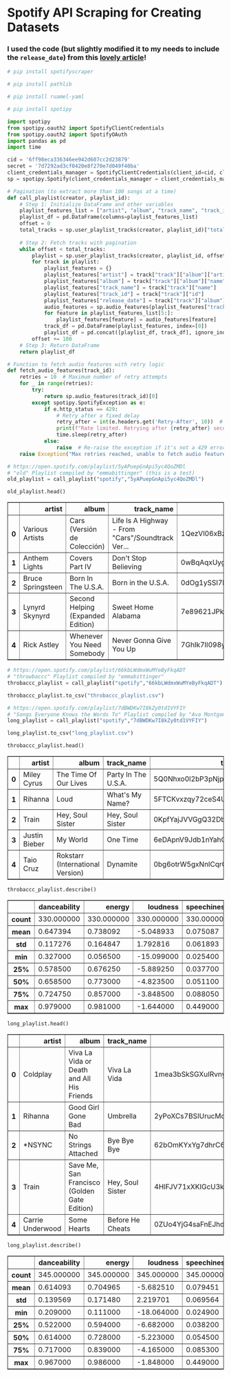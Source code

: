 # Spotify API Scraping for Creating Datasets
### I used the code (but slightly modified it to my needs to include the `release_date`) from this [lovely article](https://www.linkedin.com/pulse/extracting-your-fav-playlist-info-spotifys-api-samantha-jones/)!


```python
# pip install spotifyscraper
```


```python
# pip install pathlib
```


```python
# pip install ruamel-yaml
```


```python
# pip install spotipy
```


```python
import spotipy
from spotipy.oauth2 import SpotifyClientCredentials
from spotipy.oauth2 import SpotifyOAuth
import pandas as pd
import time
```


```python
cid = '6ff98eca336346ee942d607cc2d23879'
secret = '7d7292ad3cf0420e8f270e7d049f40ba'
client_credentials_manager = SpotifyClientCredentials(client_id=cid, client_secret=secret)
sp = spotipy.Spotify(client_credentials_manager = client_credentials_manager)
```


```python
# Pagination (to extract more than 100 songs at a time)
def call_playlist(creator, playlist_id):
    # Step 1: Initialize DataFrame and other variables
    playlist_features_list = ["artist", "album", "track_name", "track_id", "release_date", "danceability", "energy", "key", "loudness", "mode", "speechiness", "instrumentalness", "liveness", "valence", "tempo", "duration_ms", "time_signature"]
    playlist_df = pd.DataFrame(columns=playlist_features_list)
    offset = 0
    total_tracks = sp.user_playlist_tracks(creator, playlist_id)["total"]
    
    # Step 2: Fetch tracks with pagination
    while offset < total_tracks:
        playlist = sp.user_playlist_tracks(creator, playlist_id, offset=offset)["items"]
        for track in playlist:
            playlist_features = {}
            playlist_features["artist"] = track["track"]["album"]["artists"][0]["name"]
            playlist_features["album"] = track["track"]["album"]["name"]
            playlist_features["track_name"] = track["track"]["name"]
            playlist_features["track_id"] = track["track"]["id"]
            playlist_features["release_date"] = track["track"]["album"]["release_date"]
            audio_features = sp.audio_features(playlist_features["track_id"])[0]
            for feature in playlist_features_list[5:]:
                playlist_features[feature] = audio_features[feature]
            track_df = pd.DataFrame(playlist_features, index=[0])
            playlist_df = pd.concat([playlist_df, track_df], ignore_index=True)
        offset += 100
    # Step 3: Return DataFrame
    return playlist_df
```


```python
# Function to fetch audio features with retry logic
def fetch_audio_features(track_id):
    retries = 10  # Maximum number of retry attempts
    for _ in range(retries):
        try:
            return sp.audio_features(track_id)[0]
        except spotipy.SpotifyException as e:
            if e.http_status == 429:
                # Retry after a fixed delay
                retry_after = int(e.headers.get('Retry-After', 10))  # Default to 10 seconds if no Retry-After header
                print(f"Rate limited. Retrying after {retry_after} seconds...")
                time.sleep(retry_after)
            else:
                raise  # Re-raise the exception if it's not a 429 error
    raise Exception("Max retries reached, unable to fetch audio features")
```


```python
# https://open.spotify.com/playlist/5yAPuepGnApi5yc4QoZMDl
# "old" Playlist compiled by "emmabittinger" (this is a test)
old_playlist = call_playlist("spotify","5yAPuepGnApi5yc4QoZMDl")
```


```python
old_playlist.head()
```




<div>
<style scoped>
    .dataframe tbody tr th:only-of-type {
        vertical-align: middle;
    }

    .dataframe tbody tr th {
        vertical-align: top;
    }

    .dataframe thead th {
        text-align: right;
    }
</style>
<table border="1" class="dataframe">
  <thead>
    <tr style="text-align: right;">
      <th></th>
      <th>artist</th>
      <th>album</th>
      <th>track_name</th>
      <th>track_id</th>
      <th>release_date</th>
      <th>danceability</th>
      <th>energy</th>
      <th>key</th>
      <th>loudness</th>
      <th>mode</th>
      <th>speechiness</th>
      <th>instrumentalness</th>
      <th>liveness</th>
      <th>valence</th>
      <th>tempo</th>
      <th>duration_ms</th>
      <th>time_signature</th>
    </tr>
  </thead>
  <tbody>
    <tr>
      <th>0</th>
      <td>Various Artists</td>
      <td>Cars (Versión de Colección)</td>
      <td>Life Is A Highway - From "Cars"/Soundtrack Ver...</td>
      <td>1QezVl06xBzPfgJ2HXST5d</td>
      <td>2006-06-06</td>
      <td>0.561</td>
      <td>0.932</td>
      <td>5</td>
      <td>-5.475</td>
      <td>1</td>
      <td>0.0584</td>
      <td>0</td>
      <td>0.1810</td>
      <td>0.670</td>
      <td>103.062</td>
      <td>275640</td>
      <td>4</td>
    </tr>
    <tr>
      <th>1</th>
      <td>Anthem Lights</td>
      <td>Covers Part IV</td>
      <td>Don't Stop Believing</td>
      <td>0wBqAqxUygzHrUgw0MTJ6J</td>
      <td>2015-07-17</td>
      <td>0.516</td>
      <td>0.391</td>
      <td>10</td>
      <td>-7.319</td>
      <td>1</td>
      <td>0.0315</td>
      <td>0</td>
      <td>0.1440</td>
      <td>0.395</td>
      <td>117.873</td>
      <td>218644</td>
      <td>4</td>
    </tr>
    <tr>
      <th>2</th>
      <td>Bruce Springsteen</td>
      <td>Born In The U.S.A.</td>
      <td>Born in the U.S.A.</td>
      <td>0dOg1ySSI7NkpAe89Zo0b9</td>
      <td>1984-06-04</td>
      <td>0.398</td>
      <td>0.952</td>
      <td>4</td>
      <td>-6.042</td>
      <td>1</td>
      <td>0.0610</td>
      <td>0.000077</td>
      <td>0.1000</td>
      <td>0.584</td>
      <td>122.093</td>
      <td>278680</td>
      <td>4</td>
    </tr>
    <tr>
      <th>3</th>
      <td>Lynyrd Skynyrd</td>
      <td>Second Helping (Expanded Edition)</td>
      <td>Sweet Home Alabama</td>
      <td>7e89621JPkKaeDSTQ3avtg</td>
      <td>1974-04-15</td>
      <td>0.596</td>
      <td>0.605</td>
      <td>7</td>
      <td>-12.145</td>
      <td>1</td>
      <td>0.0255</td>
      <td>0.000331</td>
      <td>0.0863</td>
      <td>0.886</td>
      <td>97.798</td>
      <td>283800</td>
      <td>4</td>
    </tr>
    <tr>
      <th>4</th>
      <td>Rick Astley</td>
      <td>Whenever You Need Somebody</td>
      <td>Never Gonna Give You Up</td>
      <td>7GhIk7Il098yCjg4BQjzvb</td>
      <td>1987-12-08</td>
      <td>0.727</td>
      <td>0.939</td>
      <td>8</td>
      <td>-11.855</td>
      <td>1</td>
      <td>0.0369</td>
      <td>0.000044</td>
      <td>0.1510</td>
      <td>0.916</td>
      <td>113.330</td>
      <td>212827</td>
      <td>4</td>
    </tr>
  </tbody>
</table>
</div>




```python
# https://open.spotify.com/playlist/66kbLWdmxWuMYeByFkqADT
# "throwbaccc" Playlist compiled by "emmabittinger"
throbaccc_playlist = call_playlist("spotify","66kbLWdmxWuMYeByFkqADT")
```


```python
throbaccc_playlist.to_csv("throbaccc_playlist.csv")
```


```python
# https://open.spotify.com/playlist/7dBWDKw7I8kZy0td1VYFIY
# "Songs Everyone Knows the Words To" Playlist compiled by "Ava Montgomery"
long_playlist = call_playlist("spotify","7dBWDKw7I8kZy0td1VYFIY")
```


```python
long_playlist.to_csv("long_playlist.csv")
```


```python
throbaccc_playlist.head()
```




<div>
<style scoped>
    .dataframe tbody tr th:only-of-type {
        vertical-align: middle;
    }

    .dataframe tbody tr th {
        vertical-align: top;
    }

    .dataframe thead th {
        text-align: right;
    }
</style>
<table border="1" class="dataframe">
  <thead>
    <tr style="text-align: right;">
      <th></th>
      <th>artist</th>
      <th>album</th>
      <th>track_name</th>
      <th>track_id</th>
      <th>release_date</th>
      <th>danceability</th>
      <th>energy</th>
      <th>key</th>
      <th>loudness</th>
      <th>mode</th>
      <th>speechiness</th>
      <th>instrumentalness</th>
      <th>liveness</th>
      <th>valence</th>
      <th>tempo</th>
      <th>duration_ms</th>
      <th>time_signature</th>
    </tr>
  </thead>
  <tbody>
    <tr>
      <th>0</th>
      <td>Miley Cyrus</td>
      <td>The Time Of Our Lives</td>
      <td>Party In The U.S.A.</td>
      <td>5Q0Nhxo0l2bP3pNjpGJwV1</td>
      <td>2009-01-01</td>
      <td>0.652</td>
      <td>0.698</td>
      <td>10</td>
      <td>-4.667</td>
      <td>0</td>
      <td>0.0420</td>
      <td>0.000115</td>
      <td>0.0886</td>
      <td>0.470</td>
      <td>96.021</td>
      <td>202067</td>
      <td>4</td>
    </tr>
    <tr>
      <th>1</th>
      <td>Rihanna</td>
      <td>Loud</td>
      <td>What's My Name?</td>
      <td>5FTCKvxzqy72ceS4Ujux4N</td>
      <td>2010-11-16</td>
      <td>0.692</td>
      <td>0.786</td>
      <td>2</td>
      <td>-2.959</td>
      <td>1</td>
      <td>0.0690</td>
      <td>0.000000</td>
      <td>0.0797</td>
      <td>0.583</td>
      <td>100.025</td>
      <td>263173</td>
      <td>4</td>
    </tr>
    <tr>
      <th>2</th>
      <td>Train</td>
      <td>Hey, Soul Sister</td>
      <td>Hey, Soul Sister</td>
      <td>0KpfYajJVVGgQ32Dby7e9i</td>
      <td>2009-08-06</td>
      <td>0.675</td>
      <td>0.885</td>
      <td>1</td>
      <td>-4.432</td>
      <td>0</td>
      <td>0.0436</td>
      <td>0.000000</td>
      <td>0.0860</td>
      <td>0.768</td>
      <td>97.030</td>
      <td>216667</td>
      <td>4</td>
    </tr>
    <tr>
      <th>3</th>
      <td>Justin Bieber</td>
      <td>My World</td>
      <td>One Time</td>
      <td>6eDApnV9Jdb1nYahOlbbUh</td>
      <td>2009-01-01</td>
      <td>0.691</td>
      <td>0.853</td>
      <td>1</td>
      <td>-2.528</td>
      <td>0</td>
      <td>0.0372</td>
      <td>0.000071</td>
      <td>0.0820</td>
      <td>0.762</td>
      <td>145.999</td>
      <td>215867</td>
      <td>4</td>
    </tr>
    <tr>
      <th>4</th>
      <td>Taio Cruz</td>
      <td>Rokstarr (International Version)</td>
      <td>Dynamite</td>
      <td>0bg6otrW5gxNnlCqrCrXyd</td>
      <td>2010-05-28</td>
      <td>0.754</td>
      <td>0.804</td>
      <td>4</td>
      <td>-3.177</td>
      <td>1</td>
      <td>0.0853</td>
      <td>0.000000</td>
      <td>0.0329</td>
      <td>0.818</td>
      <td>119.968</td>
      <td>203867</td>
      <td>4</td>
    </tr>
  </tbody>
</table>
</div>




```python
throbaccc_playlist.describe()
```




<div>
<style scoped>
    .dataframe tbody tr th:only-of-type {
        vertical-align: middle;
    }

    .dataframe tbody tr th {
        vertical-align: top;
    }

    .dataframe thead th {
        text-align: right;
    }
</style>
<table border="1" class="dataframe">
  <thead>
    <tr style="text-align: right;">
      <th></th>
      <th>danceability</th>
      <th>energy</th>
      <th>loudness</th>
      <th>speechiness</th>
      <th>instrumentalness</th>
      <th>liveness</th>
      <th>valence</th>
      <th>tempo</th>
    </tr>
  </thead>
  <tbody>
    <tr>
      <th>count</th>
      <td>330.000000</td>
      <td>330.000000</td>
      <td>330.000000</td>
      <td>330.000000</td>
      <td>330.000000</td>
      <td>330.000000</td>
      <td>330.000000</td>
      <td>330.000000</td>
    </tr>
    <tr>
      <th>mean</th>
      <td>0.647394</td>
      <td>0.738092</td>
      <td>-5.048933</td>
      <td>0.075087</td>
      <td>0.005875</td>
      <td>0.177032</td>
      <td>0.587910</td>
      <td>121.181464</td>
    </tr>
    <tr>
      <th>std</th>
      <td>0.117276</td>
      <td>0.164847</td>
      <td>1.792816</td>
      <td>0.061893</td>
      <td>0.056663</td>
      <td>0.128664</td>
      <td>0.206436</td>
      <td>25.593651</td>
    </tr>
    <tr>
      <th>min</th>
      <td>0.327000</td>
      <td>0.056500</td>
      <td>-15.099000</td>
      <td>0.025400</td>
      <td>0.000000</td>
      <td>0.019300</td>
      <td>0.076500</td>
      <td>65.043000</td>
    </tr>
    <tr>
      <th>25%</th>
      <td>0.578500</td>
      <td>0.676250</td>
      <td>-5.889250</td>
      <td>0.037700</td>
      <td>0.000000</td>
      <td>0.088675</td>
      <td>0.428000</td>
      <td>101.734500</td>
    </tr>
    <tr>
      <th>50%</th>
      <td>0.658500</td>
      <td>0.773000</td>
      <td>-4.823500</td>
      <td>0.051100</td>
      <td>0.000000</td>
      <td>0.127000</td>
      <td>0.619000</td>
      <td>122.624000</td>
    </tr>
    <tr>
      <th>75%</th>
      <td>0.724750</td>
      <td>0.857000</td>
      <td>-3.848500</td>
      <td>0.088050</td>
      <td>0.000004</td>
      <td>0.248750</td>
      <td>0.748000</td>
      <td>132.023000</td>
    </tr>
    <tr>
      <th>max</th>
      <td>0.979000</td>
      <td>0.981000</td>
      <td>-1.644000</td>
      <td>0.449000</td>
      <td>0.871000</td>
      <td>0.758000</td>
      <td>0.965000</td>
      <td>194.077000</td>
    </tr>
  </tbody>
</table>
</div>




```python
long_playlist.head()
```




<div>
<style scoped>
    .dataframe tbody tr th:only-of-type {
        vertical-align: middle;
    }

    .dataframe tbody tr th {
        vertical-align: top;
    }

    .dataframe thead th {
        text-align: right;
    }
</style>
<table border="1" class="dataframe">
  <thead>
    <tr style="text-align: right;">
      <th></th>
      <th>artist</th>
      <th>album</th>
      <th>track_name</th>
      <th>track_id</th>
      <th>release_date</th>
      <th>danceability</th>
      <th>energy</th>
      <th>key</th>
      <th>loudness</th>
      <th>mode</th>
      <th>speechiness</th>
      <th>instrumentalness</th>
      <th>liveness</th>
      <th>valence</th>
      <th>tempo</th>
      <th>duration_ms</th>
      <th>time_signature</th>
    </tr>
  </thead>
  <tbody>
    <tr>
      <th>0</th>
      <td>Coldplay</td>
      <td>Viva La Vida or Death and All His Friends</td>
      <td>Viva La Vida</td>
      <td>1mea3bSkSGXuIRvnydlB5b</td>
      <td>2008-05-26</td>
      <td>0.486</td>
      <td>0.617</td>
      <td>5</td>
      <td>-7.115</td>
      <td>0</td>
      <td>0.0287</td>
      <td>0.000003</td>
      <td>0.1090</td>
      <td>0.417</td>
      <td>138.015</td>
      <td>242373</td>
      <td>4</td>
    </tr>
    <tr>
      <th>1</th>
      <td>Rihanna</td>
      <td>Good Girl Gone Bad</td>
      <td>Umbrella</td>
      <td>2yPoXCs7BSIUrucMdK5PzV</td>
      <td>2007-01-01</td>
      <td>0.583</td>
      <td>0.829</td>
      <td>1</td>
      <td>-4.603</td>
      <td>1</td>
      <td>0.1340</td>
      <td>0.000000</td>
      <td>0.0426</td>
      <td>0.575</td>
      <td>174.028</td>
      <td>275987</td>
      <td>4</td>
    </tr>
    <tr>
      <th>2</th>
      <td>*NSYNC</td>
      <td>No Strings Attached</td>
      <td>Bye Bye Bye</td>
      <td>62bOmKYxYg7dhrC6gH9vFn</td>
      <td>2000-03-21</td>
      <td>0.610</td>
      <td>0.926</td>
      <td>8</td>
      <td>-4.843</td>
      <td>0</td>
      <td>0.0479</td>
      <td>0.001200</td>
      <td>0.0821</td>
      <td>0.861</td>
      <td>172.638</td>
      <td>200400</td>
      <td>4</td>
    </tr>
    <tr>
      <th>3</th>
      <td>Train</td>
      <td>Save Me, San Francisco (Golden Gate Edition)</td>
      <td>Hey, Soul Sister</td>
      <td>4HlFJV71xXKIGcU3kRyttv</td>
      <td>2010-12-01</td>
      <td>0.673</td>
      <td>0.886</td>
      <td>1</td>
      <td>-4.440</td>
      <td>0</td>
      <td>0.0431</td>
      <td>0.000000</td>
      <td>0.0826</td>
      <td>0.795</td>
      <td>97.012</td>
      <td>216773</td>
      <td>4</td>
    </tr>
    <tr>
      <th>4</th>
      <td>Carrie Underwood</td>
      <td>Some Hearts</td>
      <td>Before He Cheats</td>
      <td>0ZUo4YjG4saFnEJhdWp9Bt</td>
      <td>2005-11-14</td>
      <td>0.519</td>
      <td>0.749</td>
      <td>6</td>
      <td>-3.318</td>
      <td>0</td>
      <td>0.0405</td>
      <td>0.000000</td>
      <td>0.1190</td>
      <td>0.290</td>
      <td>147.905</td>
      <td>199947</td>
      <td>4</td>
    </tr>
  </tbody>
</table>
</div>




```python
long_playlist.describe()
```




<div>
<style scoped>
    .dataframe tbody tr th:only-of-type {
        vertical-align: middle;
    }

    .dataframe tbody tr th {
        vertical-align: top;
    }

    .dataframe thead th {
        text-align: right;
    }
</style>
<table border="1" class="dataframe">
  <thead>
    <tr style="text-align: right;">
      <th></th>
      <th>danceability</th>
      <th>energy</th>
      <th>loudness</th>
      <th>speechiness</th>
      <th>instrumentalness</th>
      <th>liveness</th>
      <th>valence</th>
      <th>tempo</th>
    </tr>
  </thead>
  <tbody>
    <tr>
      <th>count</th>
      <td>345.000000</td>
      <td>345.000000</td>
      <td>345.000000</td>
      <td>345.000000</td>
      <td>345.000000</td>
      <td>345.00000</td>
      <td>345.000000</td>
      <td>345.000000</td>
    </tr>
    <tr>
      <th>mean</th>
      <td>0.614093</td>
      <td>0.704965</td>
      <td>-5.682510</td>
      <td>0.079451</td>
      <td>0.007984</td>
      <td>0.17513</td>
      <td>0.508641</td>
      <td>125.870136</td>
    </tr>
    <tr>
      <th>std</th>
      <td>0.139569</td>
      <td>0.171480</td>
      <td>2.219701</td>
      <td>0.069564</td>
      <td>0.049434</td>
      <td>0.13550</td>
      <td>0.228687</td>
      <td>26.866936</td>
    </tr>
    <tr>
      <th>min</th>
      <td>0.209000</td>
      <td>0.111000</td>
      <td>-18.064000</td>
      <td>0.024900</td>
      <td>0.000000</td>
      <td>0.02100</td>
      <td>0.038500</td>
      <td>65.997000</td>
    </tr>
    <tr>
      <th>25%</th>
      <td>0.522000</td>
      <td>0.594000</td>
      <td>-6.682000</td>
      <td>0.038200</td>
      <td>0.000000</td>
      <td>0.09010</td>
      <td>0.336000</td>
      <td>106.970000</td>
    </tr>
    <tr>
      <th>50%</th>
      <td>0.614000</td>
      <td>0.728000</td>
      <td>-5.223000</td>
      <td>0.054500</td>
      <td>0.000000</td>
      <td>0.12000</td>
      <td>0.506000</td>
      <td>125.072000</td>
    </tr>
    <tr>
      <th>75%</th>
      <td>0.717000</td>
      <td>0.839000</td>
      <td>-4.165000</td>
      <td>0.085300</td>
      <td>0.000090</td>
      <td>0.23700</td>
      <td>0.691000</td>
      <td>142.673000</td>
    </tr>
    <tr>
      <th>max</th>
      <td>0.967000</td>
      <td>0.986000</td>
      <td>-1.848000</td>
      <td>0.449000</td>
      <td>0.616000</td>
      <td>0.77000</td>
      <td>0.969000</td>
      <td>199.935000</td>
    </tr>
  </tbody>
</table>
</div>




```python

```
